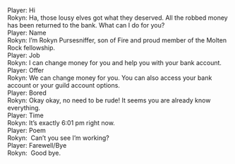 Player: Hi  
Rokyn: Ha, those lousy elves got what they deserved. All the robbed money has been returned to the bank. What can I do for you?  
Player: Name  
Rokyn: I’m Rokyn Pursesniffer, son of Fire and proud member of the Molten Rock fellowship.  
Player: Job  
Rokyn: I can change money for you and help you with your bank account.  
Player: Offer  
Rokyn: We can change money for you. You can also access your bank account or your guild account options.  
Player: Bored  
Rokyn: Okay okay, no need to be rude! It seems you are already know everything.  
Player: Time  
Rokyn: It’s exactly 6:01 pm right now.  
Player: Poem  
Rokyn:  Can’t you see I’m working?  
Player: Farewell/Bye  
Rokyn:  Good bye.  
